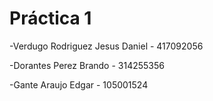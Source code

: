 # Práctica 1

-Verdugo Rodriguez Jesus Daniel - 417092056

-Dorantes Perez Brando - 314255356
	
-Gante Araujo Edgar - 105001524

